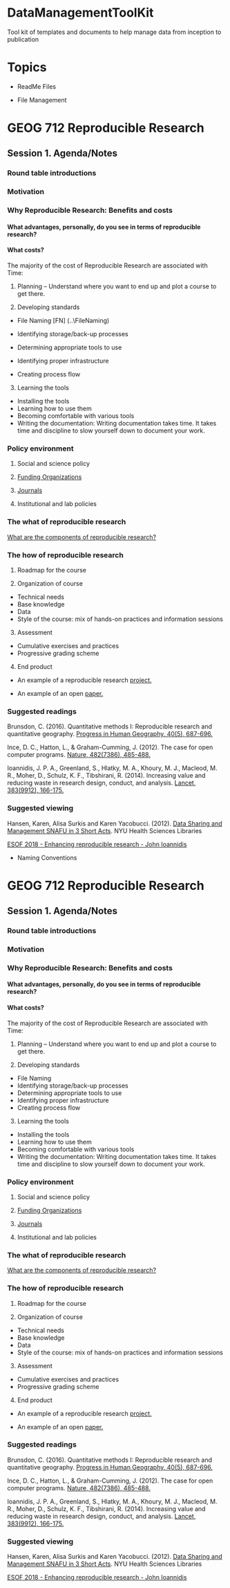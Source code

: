 # DataManagementToolKit
Tool kit of templates and documents to help manage data from inception to publication

# Topics

+ ReadMe Files

+ File Management

# GEOG 712 Reproducible Research

## Session 1. Agenda/Notes

### Round table introductions

### Motivation

### Why Reproducible Research: Benefits and costs

#### What advantages, personally, do you see in terms of reproducible research?

#### What costs?

The majority of the cost of Reproducible Research are associated with Time:

1. Planning – Understand where you want to end up and plot a course to get there. 

2.	Developing standards 

   +	File Naming [FN] (..\FileNaming)
   
   +	Identifying storage/back-up processes
   +	Determining appropriate tools to use
   +	Identifying proper infrastructure
   +	Creating process flow
  
3.	Learning the tools

   + Installing the tools
   + Learning how to use them
   + Becoming comfortable with various tools
   + Writing the documentation:  Writing documentation takes time. It takes time and discipline to slow yourself down to document your work. 
   
### Policy environment

1.	Social and science policy

2.	[Funding Organizations](http://www.science.gc.ca/eic/site/063.nsf/eng/h_97609.html#2)

3.	[Journals](https://www.pnas.org/content/115/11/2584)

4.	Institutional and lab policies

### The what of reproducible research

[What are the components of reproducible research?](https://www.pnas.org/content/115/11/2584#T2)

### The how of reproducible research

1.	Roadmap for the course

2.	Organization of course

  + Technical needs
  + Base knowledge
  + Data
  + Style of the course: mix of hands-on practices and information sessions

3.	Assessment
  + Cumulative exercises and practices
  + Progressive grading scheme

4.	End product

  + An example of a reproducible research [project.](https://github.com/paezha/Non-Orthogonal-and-Non-Linear-Partitions-in-Decision-Trees-via-Interactive-Basis-Functions)

  + An example of an open [paper.](https://github.com/Robinlovelace/integrating-gat#abstract)

### Suggested readings

Brunsdon, C. (2016). Quantitative methods I: Reproducible research and quantitative geography. [Progress in Human Geography, 40(5), 687-696.](https://doi.org/10.1177/0309132515599625)

Ince, D. C., Hatton, L., & Graham-Cumming, J. (2012). The case for open computer programs. [Nature, 482(7386), 485-488.](https://doi.org/10.1038/nature10836)

Ioannidis, J. P. A., Greenland, S., Hlatky, M. A., Khoury, M. J., Macleod, M. R., Moher, D., Schulz, K. F., Tibshirani, R. (2014). Increasing value and reducing waste in research design, conduct, and analysis. [Lancet, 383(9912), 166-175.](https://doi.org/10.1016/S0140-6736%2813%2962227-8)

### Suggested viewing

Hansen, Karen, Alisa Surkis and Karen Yacobucci. (2012). [Data Sharing and Management SNAFU in 3 Short Acts](https://www.youtube.com/watch?v=66oNv_DJuPc). NYU Health Sciences Libraries

[ESOF 2018 - Enhancing reproducible research - John Ioannidis](https://www.youtube.com/watch?v=fAeLMEmLIoE)
+ Naming Conventions


# GEOG 712 Reproducible Research

## Session 1. Agenda/Notes

### Round table introductions

### Motivation

### Why Reproducible Research: Benefits and costs

#### What advantages, personally, do you see in terms of reproducible research?

#### What costs?

The majority of the cost of Reproducible Research are associated with Time:

1. Planning – Understand where you want to end up and plot a course to get there. 

2.	Developing standards 

   +	File Naming
   +	Identifying storage/back-up processes
   +	Determining appropriate tools to use
   +	Identifying proper infrastructure
   +	Creating process flow
  
3.	Learning the tools

   + Installing the tools
   + Learning how to use them
   + Becoming comfortable with various tools
   + Writing the documentation:  Writing documentation takes time. It takes time and discipline to slow yourself down to document your work. 
   
### Policy environment

1.	Social and science policy

2.	[Funding Organizations](http://www.science.gc.ca/eic/site/063.nsf/eng/h_97609.html#2)

3.	[Journals](https://www.pnas.org/content/115/11/2584)

4.	Institutional and lab policies

### The what of reproducible research

[What are the components of reproducible research?](https://www.pnas.org/content/115/11/2584#T2)

### The how of reproducible research

1.	Roadmap for the course

2.	Organization of course

  + Technical needs
  + Base knowledge
  + Data
  + Style of the course: mix of hands-on practices and information sessions

3.	Assessment
  + Cumulative exercises and practices
  + Progressive grading scheme

4.	End product

  + An example of a reproducible research [project.](https://github.com/paezha/Non-Orthogonal-and-Non-Linear-Partitions-in-Decision-Trees-via-Interactive-Basis-Functions)

  + An example of an open [paper.](https://github.com/Robinlovelace/integrating-gat#abstract)

### Suggested readings

Brunsdon, C. (2016). Quantitative methods I: Reproducible research and quantitative geography. [Progress in Human Geography, 40(5), 687-696.](https://doi.org/10.1177/0309132515599625)

Ince, D. C., Hatton, L., & Graham-Cumming, J. (2012). The case for open computer programs. [Nature, 482(7386), 485-488.](https://doi.org/10.1038/nature10836)

Ioannidis, J. P. A., Greenland, S., Hlatky, M. A., Khoury, M. J., Macleod, M. R., Moher, D., Schulz, K. F., Tibshirani, R. (2014). Increasing value and reducing waste in research design, conduct, and analysis. [Lancet, 383(9912), 166-175.](https://doi.org/10.1016/S0140-6736%2813%2962227-8)

### Suggested viewing

Hansen, Karen, Alisa Surkis and Karen Yacobucci. (2012). [Data Sharing and Management SNAFU in 3 Short Acts](https://www.youtube.com/watch?v=66oNv_DJuPc). NYU Health Sciences Libraries

[ESOF 2018 - Enhancing reproducible research - John Ioannidis](https://www.youtube.com/watch?v=fAeLMEmLIoE)
